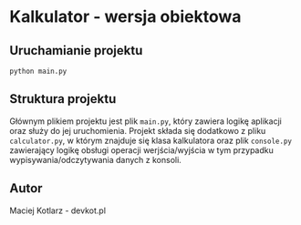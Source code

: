 # Kalkulator - wersja obiektowa

## Uruchamianie projektu

``python main.py``

## Struktura projektu
Głównym plikiem projektu jest plik `main.py`, który zawiera logikę aplikacji oraz służy do jej uruchomienia.
Projekt składa się dodatkowo z pliku `calculator.py`, w którym znajduje się klasa kalkulatora
oraz plik `console.py` zawierający logikę obsługi operacji werjścia/wyjścia w tym przypadku wypisywania/odczytywania danych z konsoli.

## Autor
Maciej Kotlarz - devkot.pl